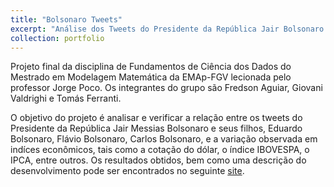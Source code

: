 ```yaml
---
title: "Bolsonaro Tweets"
excerpt: "Análise dos Tweets do Presidente da República Jair Bolsonaro <br/> e sua relação com a economia. <br/><img src='/images/bolsonaro_tweets.png'>"
collection: portfolio
---
```


Projeto final da disciplina de Fundamentos de Ciência dos Dados do Mestrado em Modelagem Matemática da EMAp-FGV lecionada pelo professor Jorge Poco. Os integrantes do grupo são Fredson Aguiar, Giovani Valdrighi e Tomás Ferranti.

O objetivo do projeto é analisar e verificar a relação entre os tweets do Presidente da República Jair Messias Bolsonaro e seus filhos, Eduardo Bolsonaro, Flávio Bolsonaro, Carlos Bolsonaro, e a variação observada em indíces econômicos, tais como a cotação do dólar, o índice IBOVESPA, o IPCA, entre outros. Os resultados obtidos, bem como uma descrição do desenvolvimento pode ser encontrados no seguinte [site](https://sites.google.com/view/bolsonaro-tweets/).
